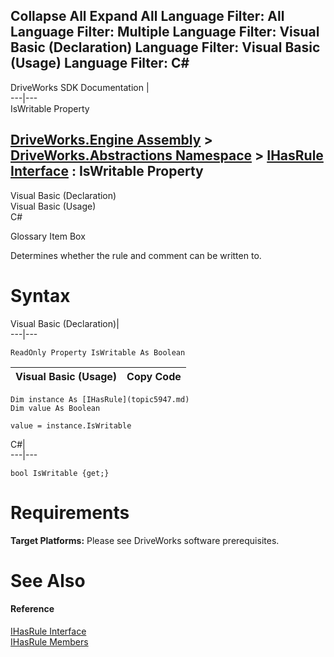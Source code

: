 Collapse All Expand All Language Filter: All  Language Filter: Multiple  Language Filter: Visual Basic (Declaration) Language Filter: Visual Basic (Usage) Language Filter: C#  
---  
DriveWorks SDK Documentation  |   
---|---  
IsWritable Property   
  
[DriveWorks.Engine Assembly](topic2156.md) > [DriveWorks.Abstractions Namespace](topic5939.md) > [IHasRule Interface](topic5947.md) : IsWritable Property  
---  
  
Visual Basic (Declaration)    
Visual Basic (Usage)    
C# 

Glossary Item Box

Determines whether the rule and comment can be written to. 

# Syntax

Visual Basic (Declaration)|   
---|---  
      
    
    ReadOnly Property IsWritable As Boolean  
  
Visual Basic (Usage)| Copy Code  
---|---  
      
    
    Dim instance As [IHasRule](topic5947.md)
    Dim value As Boolean
     
    value = instance.IsWritable  
  
C#|   
---|---  
      
    
    bool IsWritable {get;}  
  
# Requirements

**Target Platforms:** Please see DriveWorks software prerequisites.

# See Also

#### Reference

[IHasRule Interface](topic5947.md)   
[IHasRule Members](topic5948.md)


